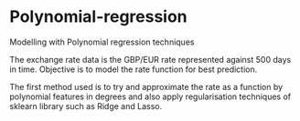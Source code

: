 # Polynomial-regression
Modelling with Polynomial regression techniques

The exchange rate data is the GBP/EUR rate represented against 500 days in time. Objective is to model the rate function for best prediction.

The first method used is to try and approximate the rate as a function by polynomial features in degrees and also apply regularisation techniques of sklearn library such as Ridge and Lasso.
